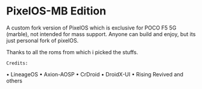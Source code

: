 # PixelOS-MB Edition 
A custom fork version of PixelOS which is exclusive for POCO F5 5G (marble), not intended for mass support.
Anyone can build and enjoy, but its just personal fork of pixelOS.

Thanks to all the roms from which i picked the stuffs.

``````````
Credits:
``````````
• LineageOS
• Axion-AOSP
• CrDroid
• DroidX-UI
• Rising Revived and others 
